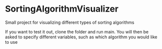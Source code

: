 # SortingAlgorithmVisualizer
Small project for visualizing different types of sorting algorithms

If you want to test it out, clone the folder and run main. You will then be asked to specify different variables, such as which algorithm you would like to use

